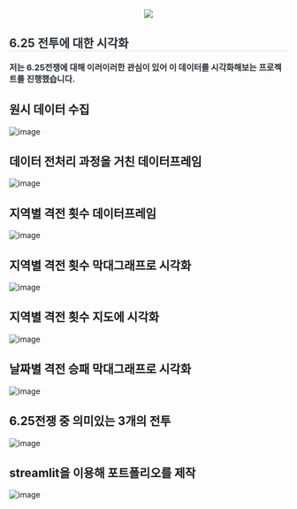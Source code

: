<div align= "center">
    <img src="https://capsule-render.vercel.app/api?type=cylinder&color=d7ffbd&height=120&text=민경주의%20포트폴리오&animation=&fontColor=000000&fontSize=50" />
    </div>
    <div style="text-align: left;"> 
    <h2 style="border-bottom: 1px solid #d8dee4; color: #282d33;"> 6.25 전투에 대한 시각화  </h2>  
    <div style="font-weight: 700; font-size: 15px; text-align: left; color: #282d33;"> 저는 6.25전쟁에 대해 이러이러한 관심이 있어 이 데이터를 시각화해보는 프로젝트를 진행했습니다. </div> 
    </div>

## 원시 데이터 수집
![image](https://github.com/yesroh/gj/assets/115079913/297422c4-2f35-4c04-8033-7ea9bf51b356)


## 데이터 전처리 과정을 거친 데이터프레임
![image](https://github.com/yesroh/gj/assets/115079913/ff1192c0-bd3d-4788-8c6f-2e28627dcc11)


## 지역별 격전 횟수 데이터프레임
![image](https://github.com/yesroh/gj/assets/115079913/d7d9dcf8-c93b-4fd9-bba6-1b87de876072)

## 지역별 격전 횟수 막대그래프로 시각화
![image](https://github.com/yesroh/gj/assets/115079913/c7480ad5-b1f0-4924-bc96-bba3d402162c)

## 지역별 격전 횟수 지도에 시각화
![image](https://github.com/yesroh/gj/assets/115079913/a39c7647-03c9-46a7-93a5-98876fb2904a)

## 날짜별 격전 승패 막대그래프로 시각화 
![image](https://github.com/yesroh/gj/assets/115079913/3c5a8029-d2aa-4a84-9f16-5e188068a178)

## 6.25전쟁 중 의미있는 3개의 전투 
![image](https://github.com/yesroh/gj/assets/115079913/2bb24e59-adc7-49ad-8e9a-5df2255cc209)

    
## streamlit을 이용해 포트폴리오를 제작
![image](https://github.com/yesroh/gj/assets/115079913/0e575bc7-431e-4b45-9289-35c9d435ebff)
